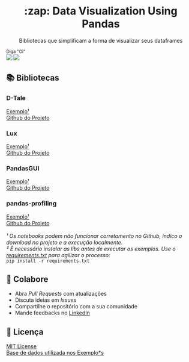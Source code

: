 <p align="center">
  <h1 align="center">:zap: Data Visualization Using Pandas</h2>
  <p align="center">Bibliotecas que simplificam a forma de visualizar seus dataframes</p>
</p>

<sub>Diga "Oi" <br> 
    [<img src="https://img.shields.io/badge/linkedin-%230077B5.svg?&style=for-the-badge&logo=linkedin&logoColor=white" />](https://www.linkedin.com/in/hideraldoluis/) 
    [<img src = "https://img.shields.io/badge/instagram-%23E4405F.svg?&style=for-the-badge&logo=instagram&logoColor=white">](https://www.instagram.com/hideraldojunior/) 
</sub>

## :books: Bibliotecas
### D-Tale
[Exemplo¹](examples/dtale-example.ipynb)<br>
[Github do Projeto](https://github.com/man-group/dtale)
### Lux
[Exemplo¹](examples/lux-example.ipynb)<br>
[Github do Projeto](https://github.com/lux-org/lux)
### PandasGUI
[Exemplo¹](examples/pandasgui-example.ipynb)<br>
[Github do Projeto](https://github.com/adamerose/PandasGUI)
### pandas-profiling
[Exemplo¹](examples/pandas_profiling-example.ipynb)<br>
[Github do Projeto](https://github.com/ydataai/pandas-profiling)<br>
<br>
*¹ Os notebooks podem não funcionar corretamento no Github, indico o download no projeto e a execução localmente.*<br>
*² É necessário instalar as libs antes de executar os exemplos. Use o [requirements.txt](/requirements.txt) para agilizar o processo:* <br>
`pip install -r requirements.txt`
## :punch: Colabore
- Abra <i>Pull Requests</i> com atualizações
- Discuta ideias em <i>Issues</i>
- Compartilhe o repositório com a sua comunidade
- Mande feedbacks no [LinkedIn](https://linkedin.com/in/hideraldoluis)
## :pushpin: Licença
[MIT License](/LICENSE) <br>
[Base de dados utilizada nos Exemplo*s](https://www.kaggle.com/datasets/rush4ratio/video-game-sales-with-ratings)
